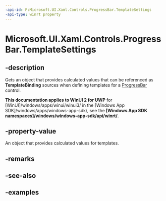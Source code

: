 ```yaml
---
-api-id: P:Microsoft.UI.Xaml.Controls.ProgressBar.TemplateSettings
-api-type: winrt property
---
```


# Microsoft.UI.Xaml.Controls.ProgressBar.TemplateSettings

<!--
public Microsoft.UI.Xaml.Controls.ProgressBarTemplateSettings TemplateSettings { get; }
-->

## -description

Gets an object that provides calculated values that can be referenced as **TemplateBinding** sources when defining templates for a [ProgressBar](progressbar.md) control.

**This documentation applies to WinUI 2 for UWP** for [WinUI]/windows/apps/winui/winui3/ in the [Windows App SDK]/windows/apps/windows-app-sdk/, see the **[Windows App SDK namespaces]/windows/windows-app-sdk/api/winrt/**.

## -property-value

An object that provides calculated values for templates.

## -remarks

## -see-also

## -examples

